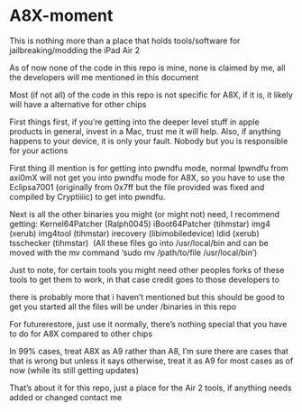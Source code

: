 # A8X-moment
This is nothing more than a place that holds tools/software for jailbreaking/modding the iPad Air 2

As of now none of the code in this repo is mine, none is claimed by me, all the developers will me mentioned in this document 

Most (if not all) of the code in this repo is not specific for A8X, if it is, it likely will have a alternative for other chips

First things first, if you’re getting into the deeper level stuff in apple products in general, invest in a Mac, trust me it will help. Also, if anything happens to your device, it is only your fault. Nobody but you is responsible for your actions



First thing ill mention is for getting into pwndfu mode, normal Ipwndfu from axi0mX will not get you into pwndfu mode for A8X, so you have to use the Eclipsa7001 (originally from 0x7ff but the file provided was fixed and compiled by Cryptiiiic) to get into pwndfu. 

Next is all the other binaries you might (or might not) need, I recommend getting:
Kernel64Patcher (Ralph0045) iBoot64Patcher (tihmstar) img4 (xerub) img4tool (tihmstar) irecovery (libimobiledevice)
ldid (xerub) tsschecker (tihmstar) 
(All these files go into /usr/local/bin and can be moved with the mv command ‘sudo mv /path/to/file /usr/local/bin’)

Just to note, for certain tools you might need other peoples forks of these tools to get them to work, in that case credit goes to those developers to

there is probably more that i haven’t mentioned but this should be good to get you started all the files will be under /binaries in this repo

For futurerestore, just use it normally, there’s nothing special that you have to do for A8X compared to other chips

In 99% cases, treat A8X as A9 rather than A8, I’m sure there are cases that that is wrong but unless it says otherwise, treat it as A9 for most cases as of now (while its still getting updates)

That’s about it for this repo, just a place for the Air 2 tools, if anything needs added or changed contact me   
